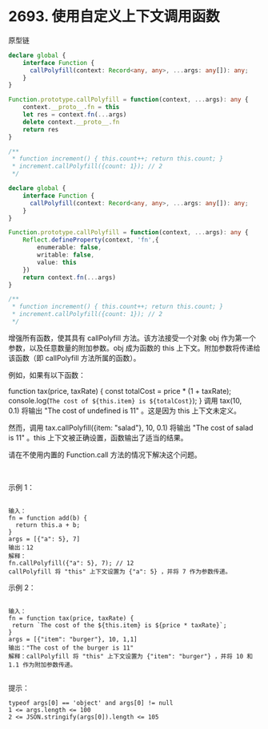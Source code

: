 # 2693. 使用自定义上下文调用函数
原型链
```ts
declare global { 
    interface Function {
      callPolyfill(context: Record<any, any>, ...args: any[]): any;
	}
}

Function.prototype.callPolyfill = function(context, ...args): any {
    context.__proto__.fn = this
    let res = context.fn(...args)
    delete context.__proto__.fn
    return res
}

/**
 * function increment() { this.count++; return this.count; }
 * increment.callPolyfill({count: 1}); // 2
 */
```

```ts
declare global { 
    interface Function {
      callPolyfill(context: Record<any, any>, ...args: any[]): any;
	}
}

Function.prototype.callPolyfill = function(context, ...args): any {
    Reflect.defineProperty(context, 'fn',{
        enumerable: false,
        writable: false,
        value: this
    })
    return context.fn(...args)
}

/**
 * function increment() { this.count++; return this.count; }
 * increment.callPolyfill({count: 1}); // 2
 */
```

增强所有函数，使其具有 callPolyfill 方法。该方法接受一个对象 obj 作为第一个参数，以及任意数量的附加参数。obj 成为函数的 this 上下文。附加参数将传递给该函数（即 callPolyfill 方法所属的函数）。

例如，如果有以下函数：

function tax(price, taxRate) {
  const totalCost = price * (1 + taxRate);
  console.log(`The cost of ${this.item} is ${totalCost}`);
}
调用 tax(10, 0.1) 将输出 "The cost of undefined is 11" 。这是因为 this 上下文未定义。

然而，调用 tax.callPolyfill({item: "salad"}, 10, 0.1) 将输出 "The cost of salad is 11" 。this 上下文被正确设置，函数输出了适当的结果。

请在不使用内置的 Function.call 方法的情况下解决这个问题。

 

示例 1：
```

输入：
fn = function add(b) {
  return this.a + b;
}
args = [{"a": 5}, 7]
输出：12
解释：
fn.callPolyfill({"a": 5}, 7); // 12
callPolyfill 将 "this" 上下文设置为 {"a": 5} ，并将 7 作为参数传递。
```
示例 2：
```

输入：
fn = function tax(price, taxRate) { 
 return `The cost of the ${this.item} is ${price * taxRate}`; 
}
args = [{"item": "burger"}, 10, 1,1]
输出："The cost of the burger is 11"
解释：callPolyfill 将 "this" 上下文设置为 {"item": "burger"} ，并将 10 和 1.1 作为附加参数传递。
 
```

提示：
```
typeof args[0] == 'object' and args[0] != null
1 <= args.length <= 100
2 <= JSON.stringify(args[0]).length <= 105
```